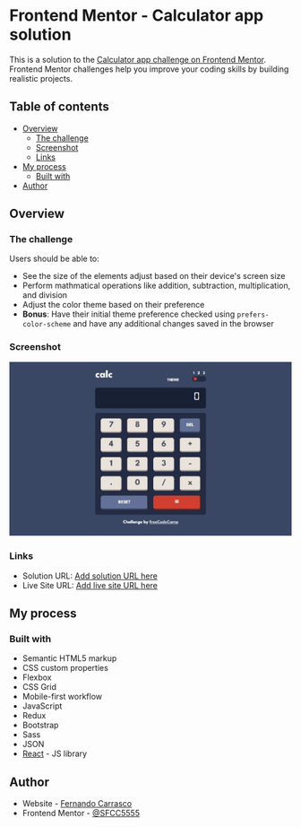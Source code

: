 # Frontend Mentor - Calculator app solution

This is a solution to the [Calculator app challenge on Frontend Mentor](https://www.frontendmentor.io/challenges/calculator-app-9lteq5N29). Frontend Mentor challenges help you improve your coding skills by building realistic projects. 

## Table of contents

- [Overview](#overview)
  - [The challenge](#the-challenge)
  - [Screenshot](#screenshot)
  - [Links](#links)
- [My process](#my-process)
  - [Built with](#built-with)
- [Author](#author)

## Overview

### The challenge

Users should be able to:

- See the size of the elements adjust based on their device's screen size
- Perform mathmatical operations like addition, subtraction, multiplication, and division
- Adjust the color theme based on their preference
- **Bonus**: Have their initial theme preference checked using `prefers-color-scheme` and have any additional changes saved in the browser

### Screenshot

![](./src/assets/design/screeshotCalculatorApp.jpg)


### Links

- Solution URL: [Add solution URL here](https://github.com/SFCC5555/calculator-app)
- Live Site URL: [Add live site URL here](https://sfcc-calculator.netlify.app/)

## My process

### Built with

- Semantic HTML5 markup
- CSS custom properties
- Flexbox
- CSS Grid
- Mobile-first workflow
- JavaScript
- Redux
- Bootstrap
- Sass
- JSON
- [React](https://reactjs.org/) - JS library

## Author

- Website - [Fernando Carrasco](https://sfcc5555.netlify.app/)
- Frontend Mentor - [@SFCC5555](https://www.frontendmentor.io/profile/SFCC5555)

